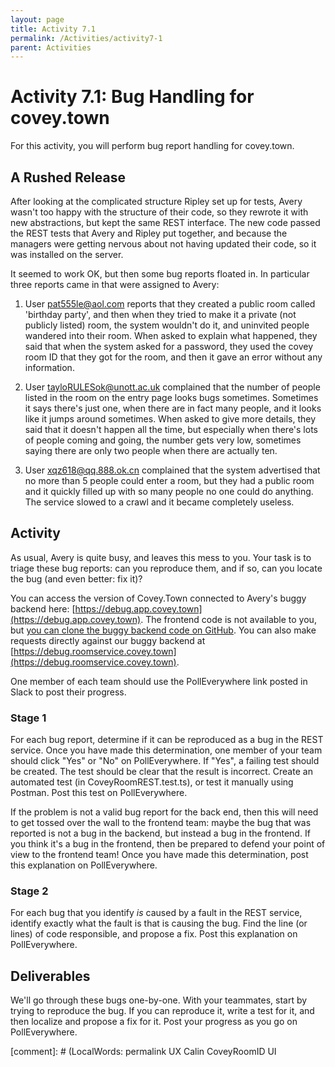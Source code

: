 ```yaml
---
layout: page
title: Activity 7.1
permalink: /Activities/activity7-1
parent: Activities
---
```


# Activity 7.1: Bug Handling for covey.town

For this activity, you will perform bug report handling for covey.town. 

## A Rushed Release

After looking at the complicated structure Ripley set up for tests, Avery wasn't too happy with the structure of their code, so they rewrote it with new abstractions, but kept the same REST interface.  The new code passed the REST tests that Avery and Ripley put together, and because the managers were getting nervous about not having updated their code, so it was installed on the server.

It seemed to work OK, but then some bug reports floated in.  In particular three reports came in that were assigned to Avery:

1. User pat555le@aol.com reports that they created a public room called 'birthday party', and then when they tried to make it a private (not publicly listed) room, the system wouldn't do it, and uninvited people wandered into their room.  When asked to explain what happened, they said that when the system asked for a password, they used the covey room ID that they got for the room, and then it gave an error without any information.

2. User tayloRULESok@unott.ac.uk complained that the number of people listed in the room on the entry page looks bugs sometimes. Sometimes it says there's just one, when there are in fact many people, and it looks like it jumps around sometimes. When asked to give more details, they said that it doesn't happen all the time, but especially when there's lots of people coming and going, the number gets very low, sometimes saying there are only two people when there are actually ten.

3. User xqz618@qq.888.ok.cn complained that the system advertised that no more than 5 people could enter a room, but they had a public room and it quickly filled up with so many people no one could do anything.  The service slowed to a crawl and it became completely useless.

## Activity

As usual, Avery is quite busy, and leaves this mess to you. Your task is to triage these bug reports: can you reproduce them, and if so, can you locate the bug (and even better: fix it)?

You can access the version of Covey.Town connected to Avery's buggy backend here: [https://debug.app.covey.town](https://debug.app.covey.town). The frontend code is not available to you, but [you can clone the buggy backend code on GitHub](https://github.com/neu-se/covey-town-roomservice-buggy). You can also make requests directly against our buggy backend  at [https://debug.roomservice.covey.town](https://debug.roomservice.covey.town).

One member of each team should use the PollEverywhere link posted in Slack to post their progress.

### Stage 1

For each bug report, determine if it can be reproduced as a bug in the REST service. Once you have made this determination, one member of your team should click "Yes" or "No" on PollEverywhere. If "Yes", a failing test should be created.  The test should be clear that the result is incorrect. Create an automated test (in CoveyRoomREST.test.ts), or test it manually using Postman. Post this test on PollEverywhere.

If the problem is not a valid bug report for the back end, then this will need to get tossed over the wall to the frontend team: maybe the bug that was reported is not a bug in the backend, but instead a bug in the frontend. If you think it's a bug in the frontend, then be prepared to defend your point of view to the frontend team! Once you have made this determination, post this explanation on PollEverywhere.

### Stage 2

For each bug that you identify *is* caused by a fault in the REST service, identify exactly what the fault is that is causing the bug.
Find the line (or lines) of code responsible, and propose a fix. Post this explanation on PollEverywhere.

## Deliverables

We'll go through these bugs one-by-one. With your teammates, start by trying to reproduce the bug. If you can reproduce it, write a test for it, and then localize and propose a fix for it. Post your progress as you go on PollEverywhere.

[comment]: # (LocalWords:  permalink UX Calin CoveyRoomID UI

